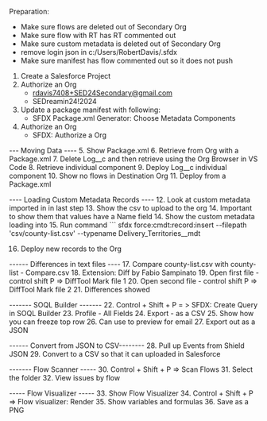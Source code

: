 Preparation:

- Make sure flows are deleted out of Secondary Org
- Make sure flow with RT has RT commented out 
- Make sure custom metadata is deleted out of Secondary Org
- remove login json in c:/Users/RobertDavis/.sfdx
- Make sure manifest has flow commented out so it does not push



1. Create a Salesforce Project
2. Authorize an Org
    - rdavis7408+SED24Secondary@gmail.com
    - SEDreamin24!2024
3. Update a package manifest with following:
    - SFDX Package.xml Generator: Choose Metadata Components
4. Authorize an Org
    - SFDX: Authorize a Org

--- Moving Data ----
5. Show Package.xml
6. Retrieve from Org with a Package.xml
7. Delete Log__c and then retrieve using the Org Browser in VS Code
8. Retrieve individual component
9. Deploy Log__c individual component
10. Show no flows in Destination Org
11. Deploy from a Package.xml

---- Loading Custom Metadata Records ----
12. Look at custom metadata imported in in last step
13. Show the csv to upload to the org
14. Important to show them that values have a Name field
14. Show the custom metadata loading into
15. Run command 
    ``` sfdx force:cmdt:record:insert --filepath 'csv/county-list.csv' --typename Delivery_Territories__mdt

16. Deploy new records to the Org

------ Differences in text files ----
17. Compare county-list.csv with county-list - Compare.csv
18. Extension: Diff by Fabio Sampinato
19. Open first file - control shift P => DiffTool Mark file 1
20. Open second file - control shift P => DiffTool Mark file 2
21. Differences showed

------- SOQL Builder -------
22. Control + Shift + P = > SFDX: Create Query in SOQL Builder
23. Profile - All Fields
24. Export - as a CSV
25. Show how you can freeze top row
26. Can use to preview for email
27. Export out as a JSON

------ Convert from JSON to CSV--------
28. Pull up Events from Shield JSON
29. Convert to a CSV so that it can uploaded in Salesforce

------- Flow Scanner -----
30. Control + Shift + P => Scan Flows
31. Select the folder
32. View issues by flow 

----- Flow Visualizer -----
33. Show Flow Visualizer
34. Control + Shift + P => Flow visualizer: Render
35. Show variables and formulas
36. Save as a PNG




